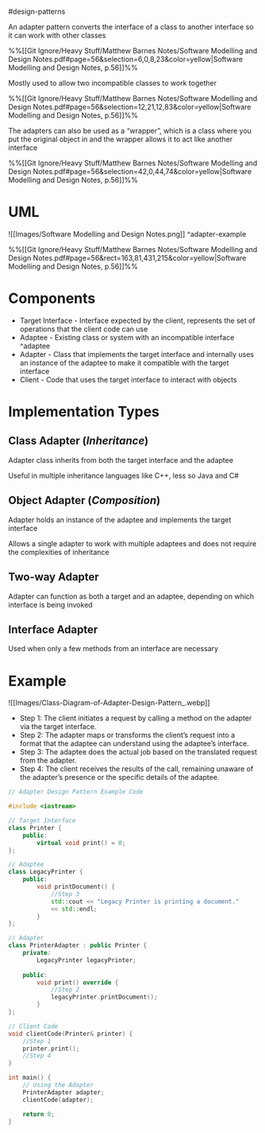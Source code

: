 #design-patterns 

An adapter pattern converts the interface of a class to another interface so it can work with other classes

%%[[Git Ignore/Heavy Stuff/Matthew Barnes Notes/Software Modelling and Design Notes.pdf#page=56&selection=6,0,8,23&color=yellow|Software Modelling and Design Notes, p.56]]%%

Mostly used to allow two incompatible classes to work together

%%[[Git Ignore/Heavy Stuff/Matthew Barnes Notes/Software Modelling and Design Notes.pdf#page=56&selection=12,21,12,83&color=yellow|Software Modelling and Design Notes, p.56]]%%

The adapters can also be used as a “wrapper”, which is a class where you put the original object in and the wrapper allows it to act like another interface

%%[[Git Ignore/Heavy Stuff/Matthew Barnes Notes/Software Modelling and Design Notes.pdf#page=56&selection=42,0,44,74&color=yellow|Software Modelling and Design Notes, p.56]]%%

# UML

![[Images/Software Modelling and Design Notes.png]] ^adapter-example

%%[[Git Ignore/Heavy Stuff/Matthew Barnes Notes/Software Modelling and Design Notes.pdf#page=56&rect=163,81,431,215&color=yellow|Software Modelling and Design Notes, p.56]]%%

# Components

- Target Interface - Interface expected by the client, represents the set of operations that the client code can use
- Adaptee - Existing class or system with an incompatible interface ^adaptee
- Adapter - Class that implements the target interface and internally uses an instance of the adaptee to make it compatible with the target interface
- Client - Code that uses the target interface to interact with objects

# Implementation Types

## Class Adapter (*Inheritance*)

Adapter class inherits from both the target interface and the adaptee

Useful in multiple inheritance languages like C++, less so Java and C#

## Object Adapter (*Composition*)

Adapter holds an instance of the adaptee and implements the target interface

Allows a single adapter to work with multiple adaptees and does not require the complexities of inheritance

## Two-way Adapter

Adapter can function as both a target and an adaptee, depending on which interface is being invoked

## Interface Adapter

Used when only a few methods from an interface are necessary

# Example

![[Images/Class-Diagram-of-Adapter-Design-Pattern_.webp]]

- Step 1: The client initiates a request by calling a method on the adapter via the target interface.
- Step 2: The adapter maps or transforms the client’s request into a format that the adaptee can understand using the adaptee’s interface.
- Step 3: The adaptee does the actual job based on the translated request from the adapter.
- Step 4: The client receives the results of the call, remaining unaware of the adapter’s presence or the specific details of the adaptee.

```c++
// Adapter Design Pattern Example Code

#include <iostream>

// Target Interface
class Printer {
	public:
	    virtual void print() = 0;
};

// Adaptee
class LegacyPrinter {
	public:
	    void printDocument() {
		    //Step 3
	        std::cout << "Legacy Printer is printing a document." 
	        << std::endl;
	    }
};

// Adapter
class PrinterAdapter : public Printer {
	private:
	    LegacyPrinter legacyPrinter;
	
	public:
	    void print() override {
		    //Step 2
	        legacyPrinter.printDocument();
	    }
};

// Client Code
void clientCode(Printer& printer) {
	//Step 1
    printer.print();
    //Step 4
}

int main() {
    // Using the Adapter
    PrinterAdapter adapter;
    clientCode(adapter);

    return 0;
}
```